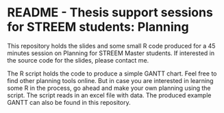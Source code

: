 # README - Thesis support sessions for STREEM students: Planning

This repository holds the slides and some small R code produced for a 45 minutes session on Planning for STREEM Master students. If interested in the source code for the slides, please contact me.

The R script holds the code to produce a simple GANTT chart. Feel free to find other planning tools online. But in case you are interested in learning some R in the process, go ahead and make your own planning using the script. The script reads in an excel file with data. The produced example GANTT can also be found in this repository.